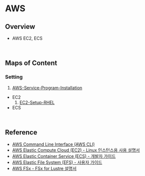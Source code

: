 # AWS
## Overview
- AWS EC2, ECS
<br>

## Maps of Content
### Setting
1. [AWS-Service-Program-Installation](./01-AWS-Service-Program-Installation.md)
- EC2
  1. [EC2-Setup-RHEL](./EC2/Setting/01-EC2-Setup-RHEL.md)
- ECS
<br>

## Reference
- [AWS Command Line Interface (AWS CLI)](https://docs.aws.amazon.com/ko_kr/cli/)
- [AWS Elastic Compute Cloud (EC2) - Linux 인스턴스용 사용 설명서](https://docs.aws.amazon.com/ko_kr/AWSEC2/latest/UserGuide/concepts.html)
- [AWS Elastic Container Service (ECS) - 개발자 가이드](https://docs.aws.amazon.com/ko_kr/AmazonECS/latest/developerguide/Welcome.html)
- [AWS Elastic File System (EFS) - 사용자 가이드](https://docs.aws.amazon.com/ko_kr/efs/latest/ug/whatisefs.html)
- [AWS FSx - FSx for Lustre 설명서](https://docs.aws.amazon.com/ko_kr/fsx/latest/LustreGuide/what-is.html)
<br>